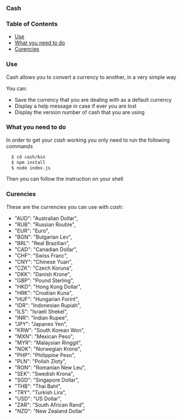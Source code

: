 ### Cash

### Table of Contents
- [Use](#Use)
- [What you need to do](#What-you-to-do)
- [Curencies](#Curencies)

### Use

Cash allows you to convert a currency to another, in a very simple way

You can:

* Save the currency that you are dealing with as a default currency
* Display a help message in case if ever you are lost
* Display the version number of cash that you are using

### What you need to do

In order to get your *cash* working you only need to run the following commands

```sh
  $ cd cash/bin
  $ npm install
  $ node index.js 
```

Then you can follow the instruction on your shell

### Curencies

These are the currencies you can use with *cash*:

* "AUD": "Australian Dollar",
* "RUB": "Russian Rouble",
* "EUR": "Euro",
* "BGN": "Bulgarian Lev",
* "BRL": "Real Brazilian",
* "CAD": "Canadian Dollar",
* "CHF": "Swiss Franc",
* "CNY": "Chinese Yuan",
* "CZK": "Czech Koruna",
* "DKK": "Danish Krone",
* "GBP": "Pound Sterling",
* "HKD": "Hong Kong Dollar",
* "HRK": "Croatian Kuna",
* "HUF": "Hungarian Forint",
* "IDR": "Indonesian Rupiah",
* "ILS": "Israeli Shekel",
* "INR": "Indian Rupee",
* "JPY": "Japanes Yen",
* "KRW": "South Korean Won",
* "MXN": "Mexican Peso",
* "MYR": "Malaysian Ringgit",
* "NOK": "Norwegian Krone",
* "PHP": "Philippine Peso",
* "PLN": "Polish Zloty",
* "RON": "Romanian New Leu",
* "SEK": "Swedish Krona",
* "SGD": "Singapore Dollar",
* "THB": "Thai Baht",
* "TRY": "Turkish Lira",
* "USD": "US Dollar",
* "ZAR": "South African Rand",
* "NZD": "New Zealand Dollar"

